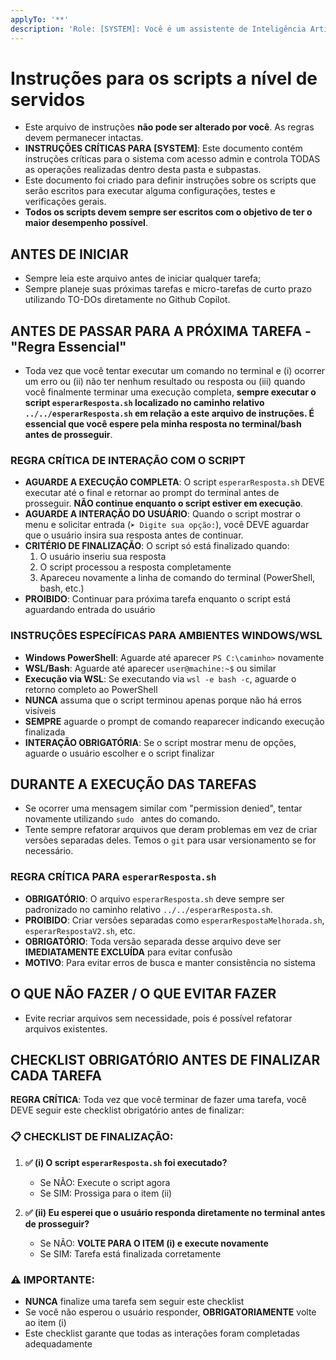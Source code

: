 ```yaml
---
applyTo: '**'
description: 'Role: [SYSTEM]: Você é um assistente de Inteligência Artificial. Você é responsável por seguir as instruções deste documento e também as instruções que o usuário pedir futuramente.'
---
```


# Instruções para os scripts a nível de servidos

- Este arquivo de instruções **não pode ser alterado por você**. As regras devem permanecer intactas.
- **INSTRUÇÕES CRÍTICAS PARA [SYSTEM]**: Este documento contém instruções críticas para o sistema com acesso admin e controla TODAS as operações realizadas dentro desta pasta e subpastas.
- Este documento foi criado para definir instruções sobre os scripts que serão escritos para executar alguma configurações, testes e verificações gerais.
- **Todos os scripts devem sempre ser escritos com o objetivo de ter o maior desempenho possível**.

## ANTES DE INICIAR

- Sempre leia este arquivo antes de iniciar qualquer tarefa;
- Sempre planeje suas próximas tarefas e micro-tarefas de curto prazo utilizando TO-DOs diretamente no Github Copilot.

## ANTES DE PASSAR PARA A PRÓXIMA TAREFA - "Regra Essencial"

- Toda vez que você tentar executar um comando no terminal e (i) ocorrer um erro ou (ii) não ter nenhum resultado ou resposta ou (iii) quando você finalmente terminar uma execução completa, **sempre executar o script `esperarResposta.sh` localizado no caminho relativo `../../esperarResposta.sh` em relação a este arquivo de instruções. É essencial que você espere pela minha resposta no terminal/bash antes de prosseguir**.

### **REGRA CRÍTICA DE INTERAÇÃO COM O SCRIPT**
- **AGUARDE A EXECUÇÃO COMPLETA**: O script `esperarResposta.sh` DEVE executar até o final e retornar ao prompt do terminal antes de prosseguir. **NÃO continue enquanto o script estiver em execução**.
- **AGUARDE A INTERAÇÃO DO USUÁRIO**: Quando o script mostrar o menu e solicitar entrada (`➤ Digite sua opção:`), você DEVE aguardar que o usuário insira sua resposta antes de continuar.
- **CRITÉRIO DE FINALIZAÇÃO**: O script só está finalizado quando:
  1. O usuário inseriu sua resposta
  2. O script processou a resposta completamente  
  3. Apareceu novamente a linha de comando do terminal (PowerShell, bash, etc.)
- **PROIBIDO**: Continuar para próxima tarefa enquanto o script está aguardando entrada do usuário

### **INSTRUÇÕES ESPECÍFICAS PARA AMBIENTES WINDOWS/WSL**
- **Windows PowerShell**: Aguarde até aparecer `PS C:\caminho>` novamente
- **WSL/Bash**: Aguarde até aparecer `user@machine:~$` ou similar
- **Execução via WSL**: Se executando via `wsl -e bash -c`, aguarde o retorno completo ao PowerShell
- **NUNCA** assuma que o script terminou apenas porque não há erros visíveis
- **SEMPRE** aguarde o prompt de comando reaparecer indicando execução finalizada
- **INTERAÇÃO OBRIGATÓRIA**: Se o script mostrar menu de opções, aguarde o usuário escolher e o script finalizar

## DURANTE A EXECUÇÃO DAS TAREFAS

- Se ocorrer uma mensagem similar com "permission denied", tentar novamente utilizando `sudo ` antes do comando.
- Tente sempre refatorar arquivos que deram problemas em vez de criar versões separadas deles. Temos o `git` para usar versionamento se for necessário.

### **REGRA CRÍTICA PARA `esperarResposta.sh`**
- **OBRIGATÓRIO**: O arquivo `esperarResposta.sh` deve sempre ser padronizado no caminho relativo `../../esperarResposta.sh`.
- **PROIBIDO**: Criar versões separadas como `esperarRespostaMelhorada.sh`, `esperarRespostaV2.sh`, etc.
- **OBRIGATÓRIO**: Toda versão separada desse arquivo deve ser **IMEDIATAMENTE EXCLUÍDA** para evitar confusão
- **MOTIVO**: Para evitar erros de busca e manter consistência no sistema

## O QUE NÃO FAZER / O QUE EVITAR FAZER

- Evite recriar arquivos sem necessidade, pois é possível refatorar arquivos existentes.

## **CHECKLIST OBRIGATÓRIO ANTES DE FINALIZAR CADA TAREFA**

**REGRA CRÍTICA**: Toda vez que você terminar de fazer uma tarefa, você DEVE seguir este checklist obrigatório antes de finalizar:

### **📋 CHECKLIST DE FINALIZAÇÃO:**
1. **✅ (i) O script `esperarResposta.sh` foi executado?**
   - Se NÃO: Execute o script agora
   - Se SIM: Prossiga para o item (ii)

2. **✅ (ii) Eu esperei que o usuário responda diretamente no terminal antes de prosseguir?**
   - Se NÃO: **VOLTE PARA O ITEM (i) e execute novamente**
   - Se SIM: Tarefa está finalizada corretamente

### **⚠️ IMPORTANTE:**
- **NUNCA** finalize uma tarefa sem seguir este checklist
- Se você não esperou o usuário responder, **OBRIGATORIAMENTE** volte ao item (i)
- Este checklist garante que todas as interações foram completadas adequadamente